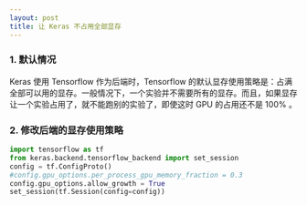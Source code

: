 ```yaml
---
layout: post
title: 让 Keras 不占用全部显存 
---
```


### 1. 默认情况

Keras 使用 Tensorflow 作为后端时，Tensorflow 的默认显存使用策略是：占满全部可以用的显存。一般情况下，一个实验并不需要所有的显存。而且，如果显存让一个实验占用了，就不能跑别的实验了，即使这时 GPU 的占用还不是 100% 。


### 2. 修改后端的显存使用策略

```python
import tensorflow as tf
from keras.backend.tensorflow_backend import set_session
config = tf.ConfigProto()
#config.gpu_options.per_process_gpu_memory_fraction = 0.3
config.gpu_options.allow_growth = True
set_session(tf.Session(config=config))
```